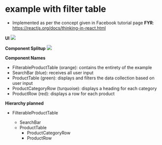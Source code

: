 # example with filter table

- Implemented as per the concept given in Facebook tutorial page
  **FYR**: https://reactjs.org/docs/thinking-in-react.html

**UI**
![](https://reactjs.org/static/thinking-in-react-mock-1071fbcc9eed01fddc115b41e193ec11-4dd91.png)

**Component Splitup**
![](https://reactjs.org/static/thinking-in-react-components-eb8bda25806a89ebdc838813bdfa3601-82965.png)

**Component Names**

- FilterableProductTable (orange): contains the entirety of the example
- SearchBar (blue): receives all user input
- ProductTable (green): displays and filters the data collection based on user input
- ProductCategoryRow (turquoise): displays a heading for each category
- ProductRow (red): displays a row for each product

**Hierarchy planned**

- FilterableProductTable

  - SearchBar
  - ProductTable
    - ProductCategoryRow
    - ProductRow

